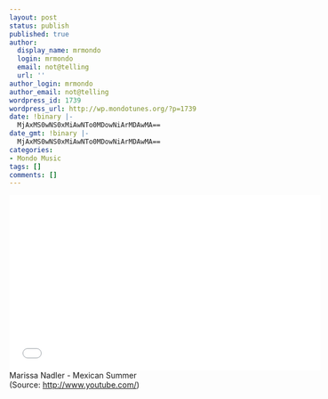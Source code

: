 ```yaml
---
layout: post
status: publish
published: true
author:
  display_name: mrmondo
  login: mrmondo
  email: not@telling
  url: ''
author_login: mrmondo
author_email: not@telling
wordpress_id: 1739
wordpress_url: http://wp.mondotunes.org/?p=1739
date: !binary |-
  MjAxMS0wNS0xMiAwNTo0MDowNiArMDAwMA==
date_gmt: !binary |-
  MjAxMS0wNS0xMiAwNTo0MDowNiArMDAwMA==
categories:
- Mondo Music
tags: []
comments: []
---
```

<iframe width="560" height="315" src="//www.youtube.com/embed/3aHy8foIM9M" frameborder="0"> </iframe>
Marissa Nadler - Mexican Summer
<div class="attribution">(<span>Source:</span> <a href="http://www.youtube.com/">http://www.youtube.com/</a>)</div>

